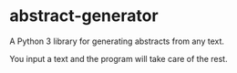 # abstract-generator

A Python 3 library for generating abstracts from any text.

You input a text and the program will take care of the rest.